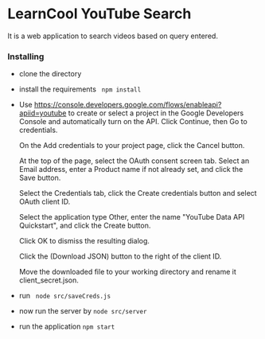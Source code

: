 # LearnCool YouTube Search

It is a web application to search videos based on query entered.

### Installing

* clone the directory
* install the requirements
``` npm install```
* Use https://console.developers.google.com/flows/enableapi?apiid=youtube to create or select a project in the Google Developers Console and automatically turn on the API. Click Continue, then Go to credentials.

  On the Add credentials to your project page, click the Cancel button.

  At the top of the page, select the OAuth consent screen tab. Select an Email address, enter a Product name if not already set, and click the Save button.

  Select the Credentials tab, click the Create credentials button and select OAuth client ID.

  Select the application type Other, enter the name "YouTube Data API Quickstart", and click the Create button.

  Click OK to dismiss the resulting dialog.

  Click the (Download JSON) button to the right of the client ID.

  Move the downloaded file to your working directory and rename it client_secret.json.
* run ``` node src/saveCreds.js```
* now run the server by ```node src/server```
* run the application ```npm start```